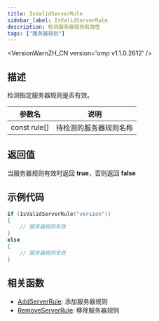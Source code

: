 ```yaml
---
title: IsValidServerRule
sidebar_label: IsValidServerRule
description: 检测服务器规则有效性
tags: ["服务器规则"]
---
```


<VersionWarnZH_CN version='omp v1.1.0.2612' />

## 描述

检测指定服务器规则是否有效。

| 参数名       | 说明                   |
| ------------ | ---------------------- |
| const rule[] | 待检测的服务器规则名称 |

## 返回值

当服务器规则有效时返回 **true**，否则返回 **false**

## 示例代码

```c
if (IsValidServerRule("version"))
{
    // 服务器规则有效
}
else
{
    // 服务器规则无效
}
```

## 相关函数

- [AddServerRule](AddServerRule): 添加服务器规则
- [RemoveServerRule](RemoveServerRule): 移除服务器规则
